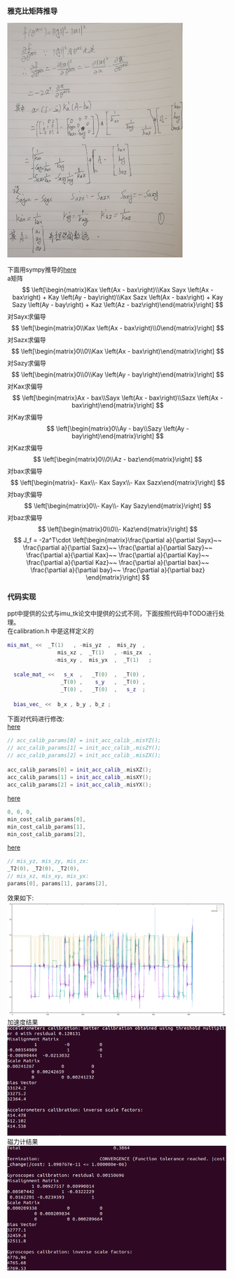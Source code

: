 ### 雅克比矩阵推导
<img src="images/01.jpeg" alt="01.jpeg" width="400"/>

下面用sympy推导的[here](imu_tk/scripts/acc_jacobian.py)   
a矩阵
$$
\left[\begin{matrix}Kax \left(Ax - bax\right)\\Kax Sayx \left(Ax - bax\right) + Kay \left(Ay - bay\right)\\Kax Sazx \left(Ax - bax\right) + Kay Sazy \left(Ay - bay\right) + Kaz \left(Az - baz\right)\end{matrix}\right]
$$
对Sayx求偏导
$$
\left[\begin{matrix}0\\Kax \left(Ax - bax\right)\\0\end{matrix}\right]
$$
对Sazx求偏导
$$
\left[\begin{matrix}0\\0\\Kax \left(Ax - bax\right)\end{matrix}\right]
$$
对Sazy求偏导
$$
\left[\begin{matrix}0\\0\\Kay \left(Ay - bay\right)\end{matrix}\right]
$$
对Kax求偏导
$$
\left[\begin{matrix}Ax - bax\\Sayx \left(Ax - bax\right)\\Sazx \left(Ax - bax\right)\end{matrix}\right]
$$
对Kay求偏导
$$
\left[\begin{matrix}0\\Ay - bay\\Sazy \left(Ay - bay\right)\end{matrix}\right]
$$
对Kaz求偏导
$$
\left[\begin{matrix}0\\0\\Az - baz\end{matrix}\right]
$$
对bax求偏导
$$
\left[\begin{matrix}- Kax\\- Kax Sayx\\- Kax Sazx\end{matrix}\right]
$$
对bay求偏导
$$
\left[\begin{matrix}0\\- Kay\\- Kay Sazy\end{matrix}\right]
$$
对baz求偏导
$$
\left[\begin{matrix}0\\0\\- Kaz\end{matrix}\right]
$$
$$
J_f = -2a^T\cdot
\left[\begin{matrix}\frac{\partial a}{\partial Sayx}~~
\frac{\partial a}{\partial Sazx}~~
\frac{\partial a}{\partial Sazy}~~
\frac{\partial a}{\partial Kax}~~ 
\frac{\partial a}{\partial Kay}~~ 
\frac{\partial a}{\partial Kaz}~~ 
\frac{\partial a}{\partial bax}~~ 
\frac{\partial a}{\partial bay}~~ 
\frac{\partial a}{\partial baz}
\end{matrix}\right]
$$
### 代码实现
ppt中提供的公式与imu_tk论文中提供的公式不同，下面按照代码中TODO进行处理。  
在calibration.h 中是这样定义的
```C++
mis_mat_ <<  _T(1)   , -mis_yz  ,  mis_zy  ,
                mis_xz ,  _T(1)   , -mis_zx  ,  
               -mis_xy ,  mis_yx  ,  _T(1)   ;
              
  scale_mat_ <<   s_x  ,   _T(0)  ,  _T(0) ,
                 _T(0) ,    s_y   ,  _T(0) ,  
                 _T(0) ,   _T(0)  ,   s_z  ;
                    
  bias_vec_ <<  b_x , b_y , b_z ; 
```
下面对代码进行修改:   
[here](imu_tk/src/calibration.cpp#L212)
```C++
// acc_calib_params[0] = init_acc_calib_.misYZ();
// acc_calib_params[1] = init_acc_calib_.misZY();
// acc_calib_params[2] = init_acc_calib_.misZX();

acc_calib_params[0] = init_acc_calib_.misXZ();
acc_calib_params[1] = init_acc_calib_.misXY();
acc_calib_params[2] = init_acc_calib_.misYX();
```
[here](imu_tk/src/calibration.cpp#L280)
```C++
0, 0, 0,
min_cost_calib_params[0],
min_cost_calib_params[1],
min_cost_calib_params[2],
```
[here](imu_tk/src/calibration.cpp#L85)
```C++
// mis_yz, mis_zy, mis_zx:
_T2(0), _T2(0), _T2(0),
// mis_xz, mis_xy, mis_yx:
params[0], params[1], params[2],
```
效果如下:    
<img src="images/02.png" alt="02.png" width="500"/><br>
加速度结果   
<img src="images/03.png" alt="03.png" width="500"/><br>
磁力计结果   
<img src="images/04.png" alt="04.png" width="500"/><br>